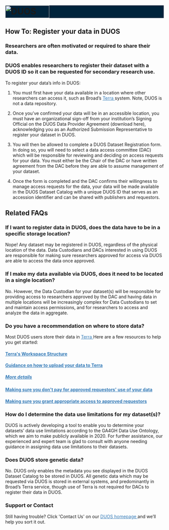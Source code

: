 <h1 style="background-color: #00243c;">
  <img alt="DUOS" src="/duos-ui/duos_logo.svg" width="140px" height="40px">
</h1>

## How To: Register your data in DUOS

### Researchers are often motivated or required to share their data.

### DUOS enables researchers to register their dataset with a DUOS ID so it can be requested for secondary research use.

To register your data’s info in DUOS:

1. You must first have your data available in a location where other researchers can access it, such as
   Broad’s <a style="color:#337ab7" href="https://app.terra.bio"> Terra </a> system. Note, DUOS is not a data repository.

2. Once you’ve confirmed your data will be in an accessible location, you must have an organizational sign-off from your
   institution’s Signing Official on the DUOS Data Provider Agreement (download here), acknowledging you as an
   Authorized Submission Representative to register your dataset in DUOS.

3. You will then be allowed to complete a DUOS Dataset Registration form. In doing so, you will need to select a data
   access committee (DAC) which will be responsible for reviewing and deciding on access requests for your data. You
   must either be the Chair of the DAC or have written agreement from the DAC before they are able to assume management
   of your dataset.

4. Once the form is completed and the DAC confirms their willingness to manage access requests for the data, your data
   will be made available in the DUOS Dataset Catalog with a unique DUOS ID that serves as an accession identifier and
   can be shared with publishers and requestors.

## Related FAQs

### If I want to register data in DUOS, does the data have to be in a specific storage location?

Nope! Any dataset may be registered in DUOS, regardless of the physical location of the data. Data Custodians and DACs
interested in using DUOS are responsible for making sure researchers approved for access via DUOS are able to access the
data once approved.

### If I make my data available via DUOS, does it need to be located in a single location?

No. However, the Data Custodian for your dataset(s) will be responsible for providing access to researchers approved by
the DAC and having data in multiple locations will be increasingly complex for Data Custodians to set and maintain
access permissions, and for researchers to access and analyze the data in aggregate.

### Do you have a recommendation on where to store data?

Most DUOS users store their data in <a style="color: #337ab7" href="https://app.terra.bio"> Terra </a>
Here are a few resources to help you get started:

  <h4> <a style="color: #337ab7" href="https://support.terra.bio/hc/en-us/articles/360024743371-Intro-to-working-with-workspaces"> Terra's Workspace Structure </a> </h4>
  <h4> <a style="color: #337ab7" href="https://support.terra.bio/hc/en-us/articles/360024056512-Uploading-to-a-workspace-Google-bucket"> Guidance on how to upload your data to Terra </a></h4>
  <h5> <a style="color: #337ab7" href="https://support.terra.bio/hc/en-us/articles/360025758392-Managing-data-with-tables-"> More details </a> </h5>
  <h4> <a style="color: #337ab7" href="https://support.terra.bio/hc/en-us/articles/360029801491-Using-Requester-Pays-workspaces-buckets"> Making sure you don't pay for approved requestors' use of your data </a> </h4>
  <h4> <a style="color: #337ab7" href="https://support.terra.bio/hc/en-us/articles/360025851892-Reader-writer-or-owner-Workspace-access-controls-explained"> Making sure you grant appropriate access to approved requestors </a> </h4>

### How do I determine the data use limitations for my dataset(s)?

DUOS is actively developing a tool to enable you to determine your datasets’ data use limitations according to the GA4GH
Data Use Ontology, which we aim to make publicly available in 2020. For further assistance, our experienced and expert
team is glad to consult with anyone needing guidance in assigning data use limitations to their datasets.

### Does DUOS store genetic data?

No. DUOS only enables the metadata you see displayed in the DUOS Dataset Catalog to be stored in DUOS. All genetic data
which may be requested via DUOS is stored in external systems, and predominantly in Broad’s Terra service, though use of
Terra is not required for DACs to register their data in DUOS.

### Support or Contact

Still having trouble? Click 'Contact Us' on
our <a style="color: #337ab7" href="https://duos.broadinstitute.org/home"> DUOS homepage </a> and we’ll
help you sort it out.
